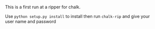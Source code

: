 This is a first run at a ripper for chalk.

Use `python setup.py install` to install then run `chalk-rip` and give your user name and password
